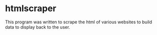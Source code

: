 # htmlscraper
This program was written to scrape the html of various websites to build data to display back to the user. 
